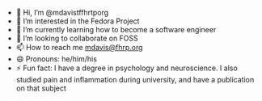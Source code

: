 - 👋 Hi, I’m @mdavistffhrtporg
- 👀 I’m interested in the Fedora Project
- 🌱 I’m currently learning how to become a software engineer
- 💞️ I’m looking to collaborate on FOSS
- 📫 How to reach me mdavis@fhrp.org
- 😄 Pronouns: he/him/his
- ⚡ Fun fact: I have a degree in psychology and neuroscience. I also studied pain and inflammation during university, and have a publication on that subject

<!---
mdavistffhrtporg/mdavistffhrtporg is a ✨ special ✨ repository because its `README.md` (this file) appears on your GitHub profile.
You can click the Preview link to take a look at your changes.
--->
